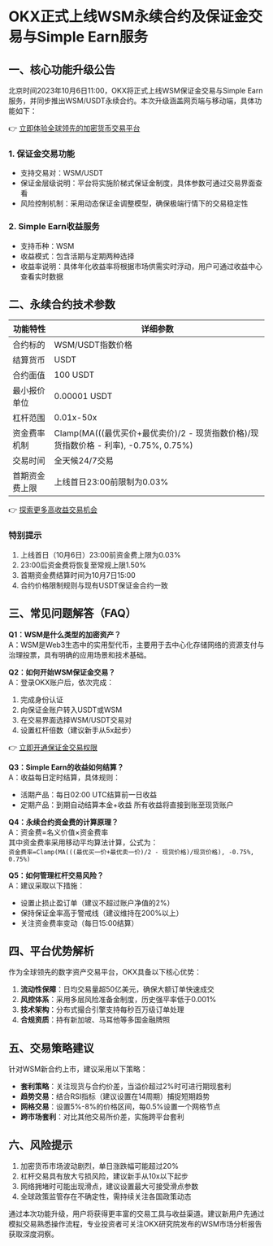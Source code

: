# OKX正式上线WSM永续合约及保证金交易与Simple Earn服务

## 一、核心功能升级公告
北京时间2023年10月6日11:00，OKX将正式上线WSM保证金交易与Simple Earn服务，并同步推出WSM/USDT永续合约。本次升级涵盖网页端与移动端，具体功能如下：

👉 [立即体验全球领先的加密货币交易平台](https://bit.ly/okx_welcome)

### 1. 保证金交易功能
- 支持交易对：WSM/USDT
- 保证金层级说明：平台将实施阶梯式保证金制度，具体参数可通过交易界面查看
- 风险控制机制：采用动态保证金调整模型，确保极端行情下的交易稳定性

### 2. Simple Earn收益服务
- 支持币种：WSM
- 收益模式：包含活期与定期两种选择
- 收益率说明：具体年化收益率将根据市场供需实时浮动，用户可通过收益中心查看实时数据

## 二、永续合约技术参数

| 功能特性 | 详细参数 |
|---------|----------|
| 合约标的 | WSM/USDT指数价格 |
| 结算货币 | USDT |
| 合约面值 | 100 USDT |
| 最小报价单位 | 0.00001 USDT |
| 杠杆范围 | 0.01x-50x |
| 资金费率机制 | Clamp(MA(((最优买价+最优卖价)/2 - 现货指数价格)/现货指数价格 - 利率), -0.75%, 0.75%) |
| 交易时间 | 全天候24/7交易 |
| 首期资金费上限 | 上线首日23:00前限制为0.03% |

👉 [探索更多高收益交易机会](https://bit.ly/okx_welcome)

### 特别提示
1. 上线首日（10月6日）23:00前资金费上限为0.03%
2. 23:00后资金费将恢复至常规上限1.50%
3. 首期资金费结算时间为10月7日15:00
4. 合约价格限制规则与现有USDT保证金合约一致

## 三、常见问题解答（FAQ）

**Q1：WSM是什么类型的加密资产？**  
A：WSM是Web3生态中的实用型代币，主要用于去中心化存储网络的资源支付与治理投票，具有明确的应用场景和技术基础。

**Q2：如何开始WSM保证金交易？**  
A：登录OKX账户后，依次完成：
1. 完成身份认证
2. 向保证金账户转入USDT或WSM
3. 在交易界面选择WSM/USDT交易对
4. 设置杠杆倍数（建议新手从5x起步）

👉 [立即开通保证金交易权限](https://bit.ly/okx_welcome)

**Q3：Simple Earn的收益如何结算？**  
A：收益每日定时结算，具体规则：
- 活期产品：每日02:00 UTC结算前一日收益
- 定期产品：到期自动结算本金+收益
所有收益将直接到账至现货账户

**Q4：永续合约资金费的计算原理？**  
A：资金费=名义价值×资金费率  
其中资金费率采用移动平均算法计算，公式为：  
`资金费率=Clamp(MA(((最优买一价+最优卖一价)/2 - 现货价格)/现货价格), -0.75%, 0.75%)`

**Q5：如何管理杠杆交易风险？**  
A：建议采取以下措施：
- 设置止损止盈订单（建议不超过账户净值的2%）
- 保持保证金率高于警戒线（建议维持在200%以上）
- 关注资金费率变动（每日15:00结算）

## 四、平台优势解析
作为全球领先的数字资产交易平台，OKX具备以下核心优势：
1. **流动性保障**：日均交易量超50亿美元，确保大额订单快速成交
2. **风控体系**：采用多层风险准备金制度，历史强平率低于0.001%
3. **技术架构**：分布式撮合引擎支持每秒百万级订单处理
4. **合规资质**：持有新加坡、马耳他等多国金融牌照

## 五、交易策略建议
针对WSM新合约上市，建议采用以下策略：
- **套利策略**：关注现货与合约价差，当溢价超过2%时可进行期现套利
- **趋势交易**：结合RSI指标（建议设置在14周期）捕捉短期趋势
- **网格交易**：设置5%-8%的价格区间，每0.5%设置一个网格节点
- **跨市场套利**：对比其他交易所价差，实施跨平台套利

## 六、风险提示
1. 加密货币市场波动剧烈，单日涨跌幅可能超过20%
2. 杠杆交易具有放大亏损风险，建议新手从10x以下起步
3. 网络拥堵时可能出现滑点，建议设置最大可接受滑点参数
4. 全球政策监管存在不确定性，需持续关注各国政策动态

通过本次功能升级，用户将获得更丰富的交易工具与收益渠道。建议新用户先通过模拟交易熟悉操作流程，专业投资者可关注OKX研究院发布的WSM市场分析报告获取深度洞察。